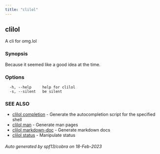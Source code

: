 ```yaml
---
title: "clilol"
---
```

## clilol

A cli for omg.lol

### Synopsis

Because it seemed like a good idea at the time.

### Options

```
  -h, --help     help for clilol
  -s, --silent   be silent
```

### SEE ALSO

* [clilol completion](clilol_completion.md)	 - Generate the autocompletion script for the specified shell
* [clilol man](clilol_man.md)	 - Generate man pages
* [clilol markdown-doc](clilol_markdown-doc.md)	 - Generate markdown docs
* [clilol status](clilol_status.md)	 - Manipulate status

###### Auto generated by spf13/cobra on 18-Feb-2023
